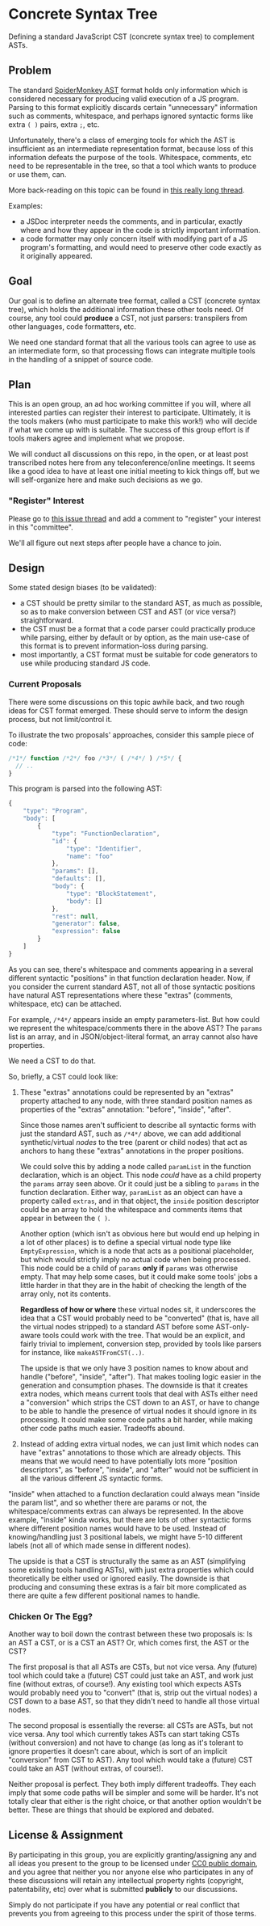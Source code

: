 # Concrete Syntax Tree

Defining a standard JavaScript CST (concrete syntax tree) to complement ASTs.

## Problem

The standard [SpiderMonkey AST](https://developer.mozilla.org/en-US/docs/SpiderMonkey/Parser_API) format holds only information which is considered necessary for producing valid execution of a JS program. Parsing to this format explicitly discards certain "unnecessary" information such as comments, whitespace, and perhaps ignored syntactic forms like extra `( )` pairs, extra `;`, etc.

Unfortunately, there's a class of emerging tools for which the AST is insufficient as an intermediate representation format, because loss of this information defeats the purpose of the tools. Whitespace, comments, etc need to be representable in the tree, so that a tool which wants to produce or use them, can.

More back-reading on this topic can be found in [this really long thread](https://github.com/Constellation/escodegen/pull/133).

Examples:

* a JSDoc interpreter needs the comments, and in particular, exactly where and how they appear in the code is strictly important information.
* a code formatter may only concern itself with modifying part of a JS program's formatting, and would need to preserve other code exactly as it originally appeared.

## Goal

Our goal is to define an alternate tree format, called a CST (concrete syntax tree), which holds the additional information these other tools need. Of course, any tool could **produce** a CST, not just parsers: transpilers from other languages, code formatters, etc.

We need one standard format that all the various tools can agree to use as an intermediate form, so that processing flows can integrate multiple tools in the handling of a snippet of source code.

## Plan

This is an open group, an ad hoc working committee if you will, where all interested parties can register their interest to participate. Ultimately, it is the tools makers (who must participate to make this work!) who will decide if what we come up with is suitable. The success of this group effort is if tools makers agree and implement what we propose.

We will conduct all discussions on this repo, in the open, or at least post transcribed notes here from any teleconference/online meetings. It seems like a good idea to have at least one initial meeting to kick things off, but we will self-organize here and make such decisions as we go.

### "Register" Interest

Please go to [this issue thread](https://github.com/getify/concrete-syntax-tree/issues/1) and add a comment to "register" your interest in this "committee".

We'll all figure out next steps after people have a chance to join.

## Design

Some stated design biases (to be validated):

* a CST should be pretty similar to the standard AST, as much as possible, so as to make conversion between CST and AST (or vice versa?) straightforward.
* the CST must be a format that a code parser could practically produce while parsing, either by default or by option, as the main use-case of this format is to prevent information-loss during parsing.
* most importantly, a CST format must be suitable for code generators to use while producing standard JS code.

### Current Proposals

There were some discussions on this topic awhile back, and two rough ideas for CST format emerged. These should serve to inform the design process, but not limit/control it.

To illustrate the two proposals' approaches, consider this sample piece of code:

```js
/*1*/ function /*2*/ foo /*3*/ ( /*4*/ ) /*5*/ {
  // ..
}
```

This program is parsed into the following AST:

```js
{
    "type": "Program",
    "body": [
        {
            "type": "FunctionDeclaration",
            "id": {
                "type": "Identifier",
                "name": "foo"
            },
            "params": [],
            "defaults": [],
            "body": {
                "type": "BlockStatement",
                "body": []
            },
            "rest": null,
            "generator": false,
            "expression": false
        }
    ]
}
```

As you can see, there's whitespace and comments appearing in a several different syntactic "positions" in that function declaration header. Now, if you consider the current standard AST, not all of those syntactic positions have natural AST representations where these "extras" (comments, whitespace, etc) can be attached.

For example, `/*4*/` appears inside an empty parameters-list. But how could we represent the whitespace/comments there in the above AST? The `params` list is an array, and in JSON/object-literal format, an array cannot also have properties.

We need a CST to do that.

So, briefly, a CST could look like:

1. These "extras" annotations could be represented by an "extras" property attached to any node, with three standard position names as properties of the "extras" annotation: "before", "inside", "after".

   Since those names aren't sufficient to describe all syntactic forms with just the standard AST, such as `/*4*/` above, we can add additional synthetic/virtual *nodes* to the tree (parent or child nodes) that act as anchors to hang these "extras" annotations in the proper positions.
   
   We could solve this by adding a node called `paramList` in the function declaration, which is an object. This node *could* have as a child property the `params` array seen above. Or it could just be a sibling to `params` in the function declaration. Either way, `paramList` as an object can have a property called `extras`, and in that object, the `inside` position descriptor could be an array to hold the whitespace and comments items that appear in between the `( )`.
   
   Another option (which isn't as obvious here but would end up helping in a lot of other places) is to define a special virtual node type like `EmptyExpression`, which is a node that acts as a positional placeholder, but which would strictly imply no actual code when being processed. This node could be a child of `params` **only if** `params` was otherwise empty. That may help some cases, but it could make some tools' jobs a little harder in that they are in the habit of checking the length of the array only, not its contents.
   
   **Regardless of how or where** these virtual nodes sit, it underscores the idea that a CST would probably need to be "converted" (that is, have all the virtual nodes stripped) to a standard AST before some AST-only-aware tools could work with the tree. That would be an explicit, and fairly trivial to implement, conversion step, provided by tools like parsers for instance, like `makeASTFromCST(..)`.
   
   The upside is that we only have 3 position names to know about and handle ("before", "inside", "after"). That makes tooling logic easier in the generation and consumption phases. The downside is that it creates extra nodes, which means current tools that deal with ASTs either need a "conversion" which strips the CST down to an AST, or have to change to be able to handle the presence of virtual nodes it should ignore in its processing. It could make some code paths a bit harder, while making other code paths much easier. Tradeoffs abound.

2. Instead of adding extra virtual nodes, we can just limit which nodes can have "extras" annotations to those which are already objects. This means that we would need to have potentially lots more "position descriptors", as "before", "inside", and "after" would not be sufficient in all the various different JS syntactic forms.

  "inside" when attached to a function declaration could always mean "inside the param list", and so whether there are params or not, the whitespace/comments extras can always be represented. In the above example, "inside" kinda works, but there are lots of other syntactic forms where different position names would have to be used. Instead of knowing/handling just 3 positional labels, we might have 5-10 different labels (not all of which made sense in different nodes).
  
  The upside is that a CST is structurally the same as an AST (simplifying some existing tools handling ASTs), with just extra properties which could theoretically be either used or ignored easily. The downside is that producing and consuming these extras is a fair bit more complicated as there are quite a few different positional names to handle.

### Chicken Or The Egg?

Another way to boil down the contrast between these two proposals is: Is an AST a CST, or is a CST an AST? Or, which comes first, the AST or the CST?

The first proposal is that all ASTs are CSTs, but not vice versa. Any (future) tool which could take a (future) CST could just take an AST, and work just fine (without extras, of course!). Any existing tool which expects ASTs would probably need you to "convert" (that is, strip out the virtual nodes) a CST down to a base AST, so that they didn't need to handle all those virtual nodes.
   
The second proposal is essentially the reverse: all CSTs are ASTs, but not vice versa. Any tool which currently takes ASTs can start taking CSTs (without conversion) and not have to change (as long as it's tolerant to ignore properties it doesn't care about, which is sort of an implicit "conversion" from CST to AST). Any tool which would take a (future) CST could take an AST (without extras, of course!).

Neither proposal is perfect. They both imply different tradeoffs. They each imply that some code paths will be simpler and some will be harder. It's not totally clear that either is the right choice, or that another option wouldn't be better. These are things that should be explored and debated.

## License & Assignment

By participating in this group, you are explicitly granting/assigning any and all ideas you present to the group to be licensed under [CC0 public domain](http://creativecommons.org/publicdomain/zero/1.0/), and you agree that neither you nor anyone else who participates in any of these discussions will retain any intellectual property rights (copyright, patentability, etc) over what is submitted **publicly** to our discussions.

Simply do not participate if you have any potential or real conflict that prevents you from agreeing to this process under the spirit of those terms.
